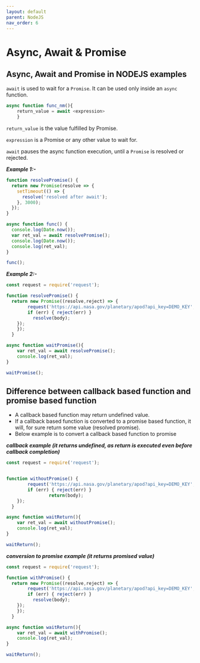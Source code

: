 ```yaml
---
layout: default
parent: NodeJS
nav_order: 6
---
```

# Async, Await & Promise

## Async, Await and Promise in NODEJS examples

```await``` is used to wait for a ```Promise```. It can be used only inside an ```async``` function.

```js
async function func_nm(){
    return_value = await <expression>
    }
```

```return_value``` is the value fulfilled by Promise.

```expression``` is a Promise or any other value to wait for.

```await``` pauses the async function execution, until a ```Promise``` is resolved or rejected.

***Example 1:-***

```js
function resolvePromise() {
  return new Promise(resolve => {
    setTimeout(() => {
      resolve('resolved after await');
    }, 3000);
  });
}

async function func() {
  console.log(Date.now());
  var ret_val = await resolvePromise();
  console.log(Date.now());
  console.log(ret_val);
}

func();
```

***Example 2:-***

```js
const request = require('request');

function resolvePromise() {
  return new Promise((resolve,reject) => {
        request('https://api.nasa.gov/planetary/apod?api_key=DEMO_KEY', { json: true }, (err, res, body) => {
        if (err) { reject(err) }
          resolve(body);
    });
    });
  }

async function waitPromise(){
    var ret_val = await resolvePromise();
    console.log(ret_val);
}

waitPromise();
```

## Difference between callback based function and promise based function

- A callback based function may return undefined value.
- If a callback based function is converted to a promise based function, it will, for sure return some value (resolved promise).
- Below example is to convert a callback based function to promise

***callback example (it returns undefined, as return is executed even before callback completion)***

```js
const request = require('request');


function withoutPromise() {
        request('https://api.nasa.gov/planetary/apod?api_key=DEMO_KEY', { json: true }, (err, res, body) => {
        if (err) { reject(err) }
                return(body);
    });
  }

async function waitReturn(){
    var ret_val = await withoutPromise();
    console.log(ret_val);
}

waitReturn();
```

***conversion to promise example (it returns promised value)***

```js
const request = require('request');

function withPromise() {
  return new Promise((resolve,reject) => {
        request('https://api.nasa.gov/planetary/apod?api_key=DEMO_KEY', { json: true }, (err, res, body) => {
        if (err) { reject(err) }
          resolve(body);
    });
    });
  }

async function waitReturn(){
    var ret_val = await withPromise();
    console.log(ret_val);
}

waitReturn();
```
